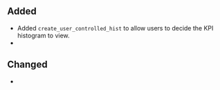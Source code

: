 ## Added

* Added `create_user_controlled_hist` to allow users to decide the KPI histogram to view.
* 

## Changed

* 
